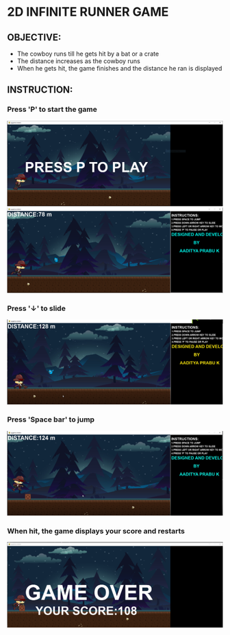 # 2D INFINITE RUNNER GAME
## OBJECTIVE:

- The cowboy runs till he gets hit by a bat or a crate
- The distance increases as the cowboy runs
- When he gets hit, the game finishes and the distance he ran is displayed

## INSTRUCTION:
### Press 'P' to start the game
![](https://github.com/Aadityaprabu002/2D-Infinite-Runner-Game/blob/main/Project%20Description/1.PNG)
![](https://github.com/Aadityaprabu002/2D-Infinite-Runner-Game/blob/main/Project%20Description/2.PNG)
### Press '↓' to slide
![](https://github.com/Aadityaprabu002/2D-Infinite-Runner-Game/blob/main/Project%20Description/3.PNG)
### Press 'Space bar' to jump
![](https://github.com/Aadityaprabu002/2D-Infinite-Runner-Game/blob/main/Project%20Description/4.PNG)
### When hit, the game displays your score and restarts
![](https://github.com/Aadityaprabu002/2D-Infinite-Runner-Game/blob/main/Project%20Description/5.PNG)
